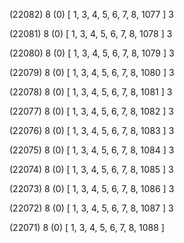 (22082) 8 (0) [ 1, 3, 4, 5, 6, 7, 8, 1077 ] 3 


(22081) 8 (0) [ 1, 3, 4, 5, 6, 7, 8, 1078 ] 3 


(22080) 8 (0) [ 1, 3, 4, 5, 6, 7, 8, 1079 ] 3 


(22079) 8 (0) [ 1, 3, 4, 5, 6, 7, 8, 1080 ] 3 


(22078) 8 (0) [ 1, 3, 4, 5, 6, 7, 8, 1081 ] 3 


(22077) 8 (0) [ 1, 3, 4, 5, 6, 7, 8, 1082 ] 3 


(22076) 8 (0) [ 1, 3, 4, 5, 6, 7, 8, 1083 ] 3 


(22075) 8 (0) [ 1, 3, 4, 5, 6, 7, 8, 1084 ] 3 


(22074) 8 (0) [ 1, 3, 4, 5, 6, 7, 8, 1085 ] 3 


(22073) 8 (0) [ 1, 3, 4, 5, 6, 7, 8, 1086 ] 3 


(22072) 8 (0) [ 1, 3, 4, 5, 6, 7, 8, 1087 ] 3 


(22071) 8 (0) [ 1, 3, 4, 5, 6, 7, 8, 1088 ]  

